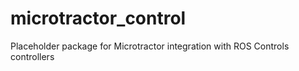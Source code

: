 # microtractor_control
Placeholder package for Microtractor integration with ROS Controls controllers

